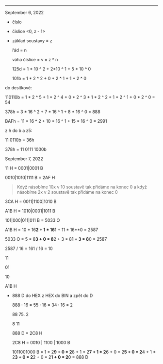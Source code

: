 ---
September 6, 2022

-   číslo
    
-   číslice <0, z - 1>
    
-   základ soustavy = z
    
    řád = n
    
    váha číslice = v = z **^** n
    
    125d = 1 * 10 **^** 2 + 2*10 **^** 1 + 5 * 10 **^** 0
    
    101b = 1 * 2 **^** 2 + 0 * 2 **^** 1 + 1 * 2 **^** 0
    

do desítkové:

110110b = 1 * 2 **^** 5 + 1 * 2 ^ 4 + 0 * 2 ^ 3 + 1 * 2 ^ 2 + 1 * 2 ^ 1 + 0 * 2 ^ 0 = 54

378h = 3 * 16 **^** 2 + 7 * 16 ^ 1 + 8 * 16 ^ 0 = 888

BAFh = 11 * 16 **^** 2 + 10 * 16 ^ 1 + 15 * 16 ^ 0 = 2991

z h do b a z5:

11 0110b = 36h

378h = 11 0111 1000b

September 7, 2022

11 H = 0001|0001 B

0010|1010|1111 B = 2AF H

> Když násobíme 10x v 10 soustavě tak přidáme na konec 0 a když násobíme 2x v 2 soustavě tak přidáme na konec 0

3CA H = 0011|1100|1010 B

A1B H = 1010|0001|1011 B

101|000|011|011 B = 5033 O

A1B H = 10 * 16**2 + 1 * 16**1 + 11 * 16**0 = 2587

5033 O = 5 * 8**3 + 0 * 8**2 + 3 * 8**1 + 3 * 8**0 = 2587

2587 / 16 = 161 / 16 = 10

11

01

10

A1B H

-  888 D do HEX z HEX do BIN a zpět do D
    
    888 : 16 = 55 : 16 = 34 : 16 = 2
    
    88 75. 2
    
    8 11
    
    888 D = 2C8 H
    
    2C8 H = 0010 | 1100 | 1000 B
    
    1011001000 B = 1 * 2**9 + 0 * 2**8 + 1 * 2**7 + 1 * 2**6 + 0 * 2**5 + 0 * 2**4 + 1 * 2**3 + 0 * 2**2 + 0 * 2**1 + 0 * 2**0 = 888 D